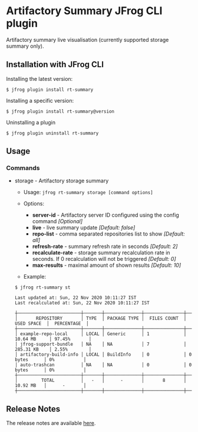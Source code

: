 # Artifactory Summary JFrog CLI plugin
Artifactory summary live visualisation (currently supported storage summary only).

## Installation with JFrog CLI
Installing the latest version:

`$ jfrog plugin install rt-summary`

Installing a specific version:

`$ jfrog plugin install rt-summary@version`

Uninstalling a plugin

`$ jfrog plugin uninstall rt-summary`

## Usage
### Commands
* storage - Artifactory storage summary

    - Usage: `jfrog rt-summary storage [command options]`

    - Options:
        - **server-id** - Artifactory server ID configured using the config command *[Optional]*
        - **live** - live summary update *[Default: false]*
        - **repo-list** - comma separated repositories list to show *[Default: all]*
        - **refresh-rate** - summary refresh rate in seconds *[Default: 2]* 
        - **recalculate-rate** - storage summary recalculation rate in seconds. If 0 recalculation will not be triggered *[Default: 0]*
        - **max-results** - maximal amount of shown results *[Default: 10]*
    - Example:
    ```
  $ jfrog rt-summary st
  
    Last updated at: Sun, 22 Nov 2020 10:11:27 IST
    Last recalculated at: Sun, 22 Nov 2020 10:11:27 IST
    
    ┼────────────────────────┼───────┼──────────────┼───────────────┼──────────────┼──────────────┼
    │       REPOSITORY       │ TYPE  │ PACKAGE TYPE │  FILES COUNT  │  USED SPACE  │  PERCENTAGE  │
    ┼────────────────────────┼───────┼──────────────┼───────────────┼──────────────┼──────────────┼
    │ example-repo-local     │ LOCAL │ Generic      │ 1             │ 10.64 MB     │ 97.45%       │
    │ jfrog-support-bundle   │ NA    │ NA           │ 7             │ 285.31 KB    │ 2.55%        │
    │ artifactory-build-info │ LOCAL │ BuildInfo    │ 0             │ 0 bytes      │ 0%           │
    │ auto-trashcan          │ NA    │ NA           │ 0             │ 0 bytes      │ 0%           │
    ┼────────────────────────┼───────┼──────────────┼───────────────┼──────────────┼──────────────┼
    │         TOTAL          │   -   │      -       │       8       │   10.92 MB   │      -       │
    ┼────────────────────────┼───────┼──────────────┼───────────────┼──────────────┼──────────────┼
  ```

## Release Notes
The release notes are available [here](RELEASE.md).
